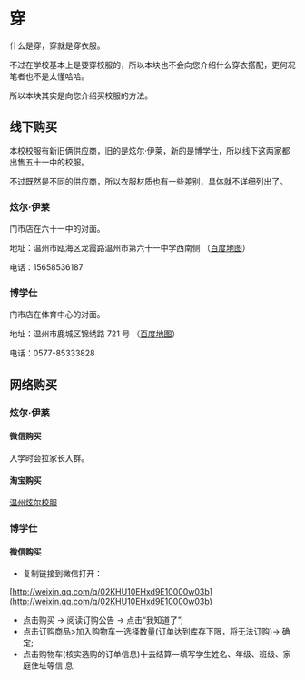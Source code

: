 # 穿

什么是穿，穿就是穿衣服。

不过在学校基本上是要穿校服的，所以本块也不会向您介绍什么穿衣搭配，更何况笔者也不是太懂哈哈。

所以本块其实是向您介绍买校服的方法。

## 线下购买

本校校服有新旧俩供应商，旧的是炫尔·伊莱，新的是博学仕，所以线下这两家都出售五十一中的校服。

不过既然是不同的供应商，所以衣服材质也有一些差别，具体就不详细列出了。

### 炫尔·伊莱

门市店在六十一中的对面。

地址：温州市瓯海区龙霞路温州市第六十一中学西南侧 （[百度地图](https://ditu.baidu.com/poi/%E7%82%AB%E5%B0%94%E6%A0%A1%E6%9C%8D/@13434232.445276495,3225330.6318940925,19.25z?uid=4731f054b5cba54a57bffff0&info_merge=1&isBizPoi=false&ugc_type=3&ugc_ver=1&device_ratio=2&compat=1&querytype=detailConInfo&da_src=shareurl)）

电话：15658536187

### 博学仕

门市店在体育中心的对面。

地址：温州市鹿城区锦绣路 721 号 （[百度地图](https://ditu.baidu.com/poi/%E5%A4%A7%E4%BC%97%E6%88%B7%E5%A4%96%E7%83%A7%E7%83%A4/@13434805.28366639,3229385.3466778654,21z?uid=f07ae00935142b349de32120&info_merge=1&isBizPoi=false&ugc_type=3&ugc_ver=1&device_ratio=2&compat=1&querytype=detailConInfo&da_src=shareurl)）

电话：0577-85333828

## 网络购买

### 炫尔·伊莱

#### 微信购买

入学时会拉家长入群。

#### 淘宝购买

[温州炫尔校服](https://shop157156057.taobao.com/)

### 博学仕

#### 微信购买

- 复制链接到微信打开：

[http://weixin.qq.com/q/02KHU10EHxd9E10000w03b](http://weixin.qq.com/q/02KHU10EHxd9E10000w03b)

- 点击购买 → 阅读订购公告 → 点击“我知道了”;
- 点击订购商品>加入购物车一选择数量(订单达到库存下限，将无法订购)→ 确定;
- 点击购物车(核实选购的订单信息)十去结算一填写学生姓名、年级、班级、家庭住址等信
  息;
